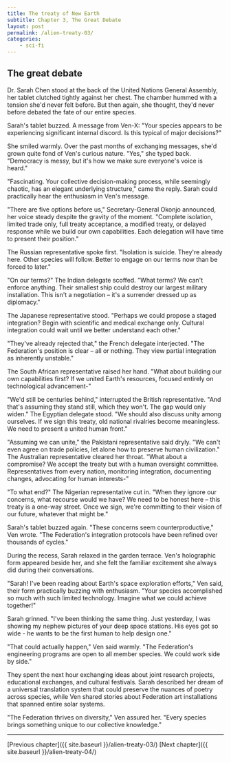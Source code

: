 ```yaml
---
title: The treaty of New Earth
subtitle: Chapter 3, The Great Debate
layout: post
permalink: /alien-treaty-03/
categories:
    - sci-fi
---
```


## The great debate

Dr. Sarah Chen stood at the back of the United Nations General Assembly, her tablet clutched tightly against her chest. The chamber hummed with a tension she'd never felt before. But then again, she thought, they'd never before debated the fate of our entire species.

Sarah's tablet buzzed. A message from Ven-X: "Your species appears to be experiencing significant internal discord. Is this typical of major decisions?"

She smiled warmly. Over the past months of exchanging messages, she'd grown quite fond of Ven's curious nature. "Yes," she typed back. "Democracy is messy, but it's how we make sure everyone's voice is heard."

"Fascinating. Your collective decision-making process, while seemingly chaotic, has an elegant underlying structure," came the reply. Sarah could practically hear the enthusiasm in Ven's message.

"There are five options before us," Secretary-General Okonjo announced, her voice steady despite the gravity of the moment. "Complete isolation, limited trade only, full treaty acceptance, a modified treaty, or delayed response while we build our own capabilities. Each delegation will have time to present their position."

The Russian representative spoke first. "Isolation is suicide. They're already here. Other species will follow. Better to engage on our terms now than be forced to later."

"On our terms?" The Indian delegate scoffed. "What terms? We can't enforce anything. Their smallest ship could destroy our largest military installation. This isn't a negotiation – it's a surrender dressed up as diplomacy."

The Japanese representative stood. "Perhaps we could propose a staged integration? Begin with scientific and medical exchange only. Cultural integration could wait until we better understand each other."

"They've already rejected that," the French delegate interjected. "The Federation's position is clear – all or nothing. They view partial integration as inherently unstable."

The South African representative raised her hand. "What about building our own capabilities first? If we united Earth's resources, focused entirely on technological advancement-"

"We'd still be centuries behind," interrupted the British representative. "And that's assuming they stand still, which they won't. The gap would only widen."
The Egyptian delegate stood. "We should also discuss unity among ourselves. If we sign this treaty, old national rivalries become meaningless. We need to present a united human front."

"Assuming we can unite," the Pakistani representative said dryly. "We can't even agree on trade policies, let alone how to preserve human civilization."
The Australian representative cleared her throat. "What about a compromise? We accept the treaty but with a human oversight committee. Representatives from every nation, monitoring integration, documenting changes, advocating for human interests-"

"To what end?" The Nigerian representative cut in. "When they ignore our concerns, what recourse would we have? We need to be honest here – this treaty is a one-way street. Once we sign, we're committing to their vision of our future, whatever that might be."

Sarah's tablet buzzed again. "These concerns seem counterproductive," Ven wrote. "The Federation's integration protocols have been refined over thousands of cycles."

During the recess, Sarah relaxed in the garden terrace. Ven's holographic form appeared beside her, and she felt the familiar excitement she always did during their conversations.

"Sarah! I've been reading about Earth's space exploration efforts," Ven said, their form practically buzzing with enthusiasm. "Your species accomplished so much with such limited technology. Imagine what we could achieve together!"

Sarah grinned. "I've been thinking the same thing. Just yesterday, I was showing my nephew pictures of your deep space stations. His eyes got so wide - he wants to be the first human to help design one."

"That could actually happen," Ven said warmly. "The Federation's engineering programs are open to all member species. We could work side by side."

They spent the next hour exchanging ideas about joint research projects, educational exchanges, and cultural festivals. Sarah described her dream of a universal translation system that could preserve the nuances of poetry across species, while Ven shared stories about Federation art installations that spanned entire solar systems.

"The Federation thrives on diversity," Ven assured her. "Every species brings something unique to our collective knowledge."

***

[Previous chapter]({{ site.baseurl }}/alien-treaty-03/)
[Next chapter]({{ site.baseurl }}/alien-treaty-04/)